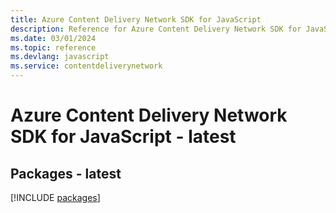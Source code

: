 ```yaml
---
title: Azure Content Delivery Network SDK for JavaScript
description: Reference for Azure Content Delivery Network SDK for JavaScript
ms.date: 03/01/2024
ms.topic: reference
ms.devlang: javascript
ms.service: contentdeliverynetwork
---
```

# Azure Content Delivery Network SDK for JavaScript - latest
## Packages - latest
[!INCLUDE [packages](content-delivery-network-index.md)]